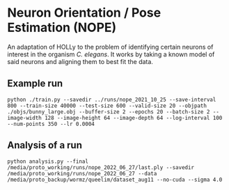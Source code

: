 # Neuron Orientation / Pose Estimation (NOPE)

An adaptation of HOLLy to the problem of identifying certain neurons of interest in the organism *C. elegans*. It works by taking a known model of said neurons and aligning them to best fit the data.

## Example run

    python ./train.py --savedir ../runs/nope_2021_10_25 --save-interval 800 --train-size 40000 --test-size 600 --valid-size 20 --objpath ./objs/bunny_large.obj --buffer-size 2 --epochs 20 --batch-size 2 --image-width 128 --image-height 64 --image-depth 64 --log-interval 100 --num-points 350 --lr 0.0004

## Analysis of a run

    python analysis.py --final /media/proto_working/runs/nope_2022_06_27/last.ply --savedir /media/proto_working/runs/nope_2022_06_27 --data /media/proto_backup/wormz/queelim/dataset_aug11 --no-cuda --sigma 4.0

